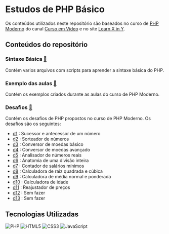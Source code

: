 # Estudos de PHP Básico

Os conteúdos utilizados neste repositório são baseados no curso de [PHP Moderno](https://youtube.com/playlist?list=PLHz_AreHm4dlFPrCXCmd5g92860x_Pbr_&si=__ehubdfNmc5k3fr) do canal [Curso em Vídeo](https://www.youtube.com/user/cursosemvideo) e no site [Learn X in Y](https://learnxinyminutes.com/docs/php/). 

## Conteúdos do repositório

### Sintaxe Básica [🔗](php-learn/)

Contém varios arquivos com scripts para aprender a sintaxe básica do PHP. 

### Exemplo das aulas [🔗](exemplos-aula/)

Contém os exemplos criados durante as aulas do curso de PHP Moderno.

### Desafios [🔗](desafios/)

Contém os desafios de PHP propostos no curso de PHP Moderno. Os desafios são os seguintes:

- [d1](desafios/d1/) : Sucessor e antecessor de um número
- [d2](desafios/d2/) : Sorteador de números
- [d3](desafios/d3/) : Conversor de moedas básico
- [d4](desafios/d4/) : Conversor de moedas avançado
- [d5](desafios/d5/) : Analisador de números reais
- [d6](desafios/d6/) : Anatomia de uma divisão inteira
- [d7](desafios/d7/) : Contador de salários mínimos
- [d8](desafios/d8/) : Calculadora de raiz quadrada e cúbica
- [d9](desafios/d9/) : Calculadora de média normal e ponderada
- [d10](desafios/d10/) : Calculadora de idade
- [d11](desafios/d11/) : Reajustador de preços
- [d12](desafios/) : Sem fazer
- [d13](desafios/) : Sem fazer

## Tecnologias Utilizadas
![PHP](https://img.shields.io/badge/-PHP-777BB4?style=flat-square&logo=php&logoColor=white)
![HTML5](https://img.shields.io/badge/-HTML5-E34F26?style=flat-square&logo=html5&logoColor=white)
![CSS3](https://img.shields.io/badge/-CSS3-1572B6?style=flat-square&logo=css3&logoColor=white)
![JavaScript](https://img.shields.io/badge/-JavaScript-F7DF1E?style=flat-square&logo=javascript&logoColor=black)